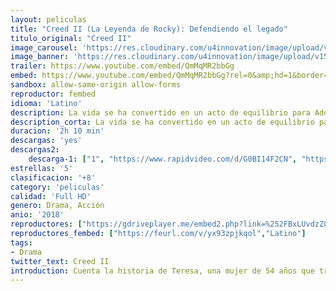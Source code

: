 ```yaml
---
layout: peliculas
title: "Creed II (La Leyenda de Rocky): Defendiendo el legado"
titulo_original: "Creed II"
image_carousel: 'https://res.cloudinary.com/u4innovation/image/upload/v1560141916/creed2-poster-min_hizqfn.jpg'
image_banner: 'https://res.cloudinary.com/u4innovation/image/upload/v1560141917/creed2-banner-min_stxth4.jpg'
trailer: https://www.youtube.com/embed/QmMqMR2bbGg
embed: https://www.youtube.com/embed/QmMqMR2bbGg?rel=0&amp;hd=1&border=0&wmode=opaque&enablejsapi=1&modestbranding=1&controls=1&showinfo=1
sandbox: allow-same-origin allow-forms
reproductor: fembed
idioma: 'Latino'
description: La vida se ha convertido en un acto de equilibrio para Adonis Creed. Entre las obligaciones personales y el entrenamiento para su próxima gran pelea, se enfrenta al desafío de su vida. Enfrentarse a un oponente con vínculos con el pasado de su familia solo intensifica su inminente batalla en el ring. Rocky Balboa está a su lado a lo largo de todo y, juntos, Rocky y Adonis enfrentarán su legado compartido, cuestionarán lo que vale la pena luchar y descubrirán que nada es más importante que la familia.
description_corta: La vida se ha convertido en un acto de equilibrio para Adonis Creed. Entre las obligaciones personales y el entrenamiento para su próxima gran pelea, se enfrenta al desafío de su vida. Enfrentarse a un oponente con vínculos con el pasado de su familia solo intensifica su inminente batalla en el ring. Rocky Balboa está a su lado a lo largo de todo y, juntos, Rocky y Adonis enfrentarán su legado compartido, cuestionarán lo que vale la pena luchar y descubrirán que nada es más importante que la familia.
duracion: '2h 10 min'
descargas: 'yes'
descargas2:
    descarga-1: ["1", "https://www.rapidvideo.com/d/G0BI14F2CN", "https://www.google.com/s2/favicons?domain=www.rapidvideo.com","RapidVideo","https://res.cloudinary.com/imbriitneysam/image/upload/v1541473684/mexico.png", "Latino", "Full HD"]
estrellas: '5'
clasificacion: '+8'
category: 'peliculas'
calidad: 'Full HD'
genero: Drama, Acción
anio: '2018'
reproductores: ["https://gdriveplayer.me/embed2.php?link=%252FBxLUvdzZGJ6oRJ7wk2NfQs5xdN1uRvjHNOPsJ5n%252F2c%252FuMsrLqBYlHNPrYr5Koauz1sBRgu%252Bjao5qKRa7w21twI7o5G2Ya4VrdRYeeBx4CH9V5OXgVXq12pIg%252Br3J345s5aZhmgCTBW4ijJtcYLV5pLJBumEpWN3WaiTZpnKheOHO6VL2qoW48t2YwsHHXaXoPkmt%252BG%252BAFFSrMMBH%252Bq8h7","Latino","https://player.premiumstream.live/player.php?id=NDE4Mw&sub=","Latino","https://www.zembed.to/public/dist/asteroid.html?id=f764768575c5be63fbaa8a021334d338&title=Creed%20II","Latino","https://www.zembed.to/public/dist/asteroid.html?id=42e92bb329afa64916e801012a06275c&title=Creed%20II","Latino","https://movcloud.net/embed/xo-T1qole6Rd","Latino","https://mstream.press/2zmo6fox5got","Latino","https://api.cuevana3.io/stream/index.php?file=ek5lbm9xYWNrS0xYMTZLa2xNbkdvY3ZTb3BtZng4TGp6ZFpobGFMUGtPTFJ5SnFUWU5MSzZkUFhZR1JwbTVha25KR1VvcVBWMGVMWWtaYWhvSkhWNTVxV1oyVm1rNVhTc0tTSGtYdW1qK0RVbHc9PQ","Latino","https://mstream.press/fwziaedhmbdf","Latino"]
reproductores_fembed: ["https://feurl.com/v/yx93zpjkqol","Latino"]
tags:
- Drama
twitter_text: Creed II
introduction: Cuenta la historia de Teresa, una mujer de 54 años que trabaja como empleada doméstica en una casa familiar en Buenos Aires. Durante décadas se ha refugiado en la rutina de sus tareas, pero ahora que la familia ha decidido...
---
```



 







